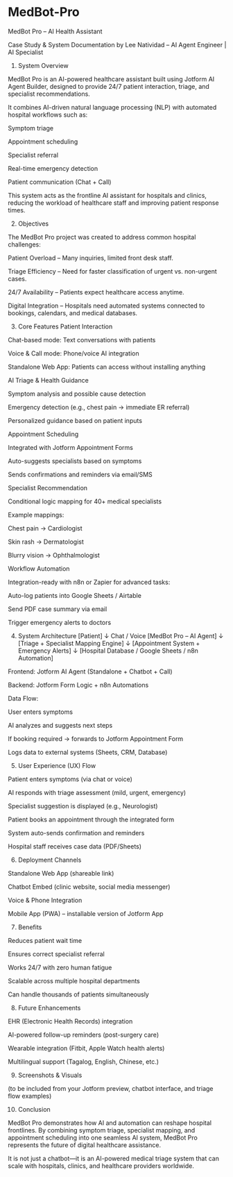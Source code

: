 # MedBot-Pro

MedBot Pro – AI Health Assistant

Case Study & System Documentation
by Lee Natividad – AI Agent Engineer | AI Specialist

1. System Overview

MedBot Pro is an AI-powered healthcare assistant built using Jotform AI Agent Builder, designed to provide 24/7 patient interaction, triage, and specialist recommendations.

It combines AI-driven natural language processing (NLP) with automated hospital workflows such as:

Symptom triage

Appointment scheduling

Specialist referral

Real-time emergency detection

Patient communication (Chat + Call)

This system acts as the frontline AI assistant for hospitals and clinics, reducing the workload of healthcare staff and improving patient response times.

2. Objectives

The MedBot Pro project was created to address common hospital challenges:

Patient Overload – Many inquiries, limited front desk staff.

Triage Efficiency – Need for faster classification of urgent vs. non-urgent cases.

24/7 Availability – Patients expect healthcare access anytime.

Digital Integration – Hospitals need automated systems connected to bookings, calendars, and medical databases.

3. Core Features
Patient Interaction

Chat-based mode: Text conversations with patients

Voice & Call mode: Phone/voice AI integration

Standalone Web App: Patients can access without installing anything

AI Triage & Health Guidance

Symptom analysis and possible cause detection

Emergency detection (e.g., chest pain → immediate ER referral)

Personalized guidance based on patient inputs

Appointment Scheduling

Integrated with Jotform Appointment Forms

Auto-suggests specialists based on symptoms

Sends confirmations and reminders via email/SMS

Specialist Recommendation

Conditional logic mapping for 40+ medical specialists

Example mappings:

Chest pain → Cardiologist

Skin rash → Dermatologist

Blurry vision → Ophthalmologist

Workflow Automation

Integration-ready with n8n or Zapier for advanced tasks:

Auto-log patients into Google Sheets / Airtable

Send PDF case summary via email

Trigger emergency alerts to doctors

4. System Architecture
[Patient] 
   ↓ Chat / Voice
[MedBot Pro – AI Agent] 
   ↓
[Triage + Specialist Mapping Engine] 
   ↓
[Appointment System + Emergency Alerts] 
   ↓
[Hospital Database / Google Sheets / n8n Automation]


Frontend: Jotform AI Agent (Standalone + Chatbot + Call)

Backend: Jotform Form Logic + n8n Automations

Data Flow:

User enters symptoms

AI analyzes and suggests next steps

If booking required → forwards to Jotform Appointment Form

Logs data to external systems (Sheets, CRM, Database)

5. User Experience (UX) Flow

Patient enters symptoms (via chat or voice)

AI responds with triage assessment (mild, urgent, emergency)

Specialist suggestion is displayed (e.g., Neurologist)

Patient books an appointment through the integrated form

System auto-sends confirmation and reminders

Hospital staff receives case data (PDF/Sheets)

6. Deployment Channels

Standalone Web App (shareable link)

Chatbot Embed (clinic website, social media messenger)

Voice & Phone Integration

Mobile App (PWA) – installable version of Jotform App

7. Benefits

Reduces patient wait time

Ensures correct specialist referral

Works 24/7 with zero human fatigue

Scalable across multiple hospital departments

Can handle thousands of patients simultaneously

8. Future Enhancements

EHR (Electronic Health Records) integration

AI-powered follow-up reminders (post-surgery care)

Wearable integration (Fitbit, Apple Watch health alerts)

Multilingual support (Tagalog, English, Chinese, etc.)

9. Screenshots & Visuals

(to be included from your Jotform preview, chatbot interface, and triage flow examples)

10. Conclusion

MedBot Pro demonstrates how AI and automation can reshape hospital frontlines.
By combining symptom triage, specialist mapping, and appointment scheduling into one seamless AI system, MedBot Pro represents the future of digital healthcare assistance.

It is not just a chatbot—it is an AI-powered medical triage system that can scale with hospitals, clinics, and healthcare providers worldwide.
